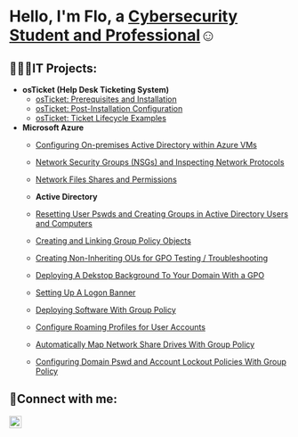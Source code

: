 <h1>Hello, I'm Flo, a <a href="https://linkedin.com/in/shewaajadi">Cybersecurity Student and Professional</a>☺</h1>

<h2>👩🏿‍💻IT Projects:</h2>

- <b>osTicket (Help Desk Ticketing System)</b>
  - [osTicket: Prerequisites and Installation](https://github.com/florenceajadi/osticket-prereqs)
  - [osTicket: Post-Installation Configuration](https://github.com/florenceajadi/post-install-configu)
  - [osTicket: Ticket Lifecycle Examples](https://github.com/florenceajadi/florenceajadi1/ticket-lifecycle)
- <b>Microsoft Azure</b>
  - [Configuring On-premises Active Directory within Azure VMs](https://github.com/florenceajadi/configure-ad)
  - [Network Security Groups (NSGs) and Inspecting Network Protocols](https://github.com/florenceajadi/florenceajadi1/azure-network-protocols)
  - [Network Files Shares and Permissions](https://github.com/florenceajadi/network-files-shares-permissions)

  - <b>Active Directory </b>
  - [Resetting User Pswds and Creating Groups in Active Directory Users and Computers](https://github.com/florenceajadi/resetting-pswds)
  - [Creating and Linking Group Policy Objects](https://github.com/florenceajadi/creating-and-linking-gpos)
  - [Creating Non-Inheriting OUs for GPO Testing / Troubleshooting](https://github.com/florenceajadi/noninheriting-and-troubleshooting)
  - [Deploying A Dekstop Background To Your Domain With a GPO](https://github.com/florenceajadi/deploying-with-gpo)
  - [Setting Up A Logon Banner](https://github.com/florenceajadi/logon-banner)
  - [Deploying Software With Group Policy](https://github.com/florenceajadi/deploying-software-with-group-policy)
  - [Configure Roaming Profiles for User Accounts](https://github.com/florenceajadi/configuring-user-accounts)
  - [Automatically Map Network Share Drives With Group Policy](https://github.com/florenceajadi/map-share-drives-with-group-policy)
  - [Configuring Domain Pswd and Account Lockout Policies With Group Policy](https://github.com/florenceajadi/domain-pswds-and-account-lockout)

<h2>📱Connect with me:</h2>

[<img align="left" alt="Flo | LinkedIn" width="22px" src="https://cdn.jsdelivr.net/npm/simple-icons@v3/icons/linkedin.svg" />][linkedin]

[linkedin]: https://linkedin.com/in/shewaajadi
